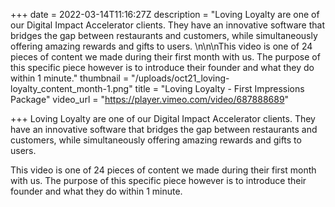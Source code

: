 +++
date = 2022-03-14T11:16:27Z
description = "Loving Loyalty are one of our Digital Impact Accelerator clients. They have an innovative software that bridges the gap between restaurants and customers, while simultaneously offering amazing rewards and gifts to users. \n\n\nThis video is one of 24 pieces of content we made during their first month with us. The purpose of this specific piece however is to introduce their founder and what they do within 1 minute."
thumbnail = "/uploads/oct21_loving-loyalty_content_month-1.png"
title = "Loving Loyalty - First Impressions Package"
video_url = "https://player.vimeo.com/video/687888689"

+++
Loving Loyalty are one of our Digital Impact Accelerator clients. They have an innovative software that bridges the gap between restaurants and customers, while simultaneously offering amazing rewards and gifts to users.

This video is one of 24 pieces of content we made during their first month with us. The purpose of this specific piece however is to introduce their founder and what they do within 1 minute.